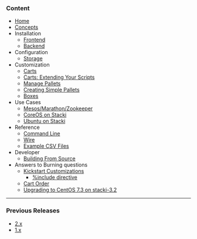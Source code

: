 ### Content

* [Home](Home)
* [Concepts](Concepts)
* Installation
  * [Frontend](Frontend-Installation)
  * [Backend](Backend-Installation)
* Configuration
  * [Storage](Storage-Configuration)
* Customization
  * [Carts](Carts)
  * [Carts: Extending Your Scripts](Extend-Your-Scripts)
  * [Manage Pallets](Manage-Pallets)
  * [Creating Simple Pallets](Creating-Simple-Pallets)
  * [Boxes](Boxes) 
* Use Cases
  * [Mesos/Marathon/Zookeeper](Mesos-Marathon-Zookeeper-Use-Case)
  * [CoreOS on Stacki](CoreOS-on-Stacki)
  * [Ubuntu on Stacki](Ubuntu-on-Stacki)
* Reference
  * [Command Line](CLI-documentation) 
  * [Wire](Wire-Reference)
  * [Example CSV Files](example-csvs)
* Developer
  * [Building From Source](Building-From-Source)
* Answers to Burning questions
  * [Kickstart Customizations](Kickstart-Customizations)
    * [%include directive](include-directive)
  * [Cart Order](Setting-Cart-Order)
  * [Upgrading to CentOS 7.3 on stacki-3.2](Upgrading-to-CentOS-7.3-on-stacki-3.2)
***

### Previous Releases 

* [2.x](https://github.com/StackIQ/stacki-documentation-2.x/wiki)
* [1.x](https://github.com/StackIQ/stacki-documentation-1.x/wiki)



